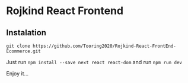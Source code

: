 # Rojkind React Frontend


## Instalation
```
git clone https://github.com/Tooring2020/Rojkind-React-FrontEnd-Ecommerce.git
```
Just run `npm install --save next react react-dom` and run `npm run dev`

Enjoy it...